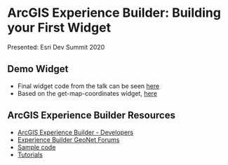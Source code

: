 # ArcGIS Experience Builder: Building your First Widget

Presented: Esri Dev Summit 2020

## Demo Widget

* Final widget code from the talk can be seen [here](https://github.com/gavinr/presentations/tree/master/src/experience-builder-build-your-first-widget-2020/code/05-final-with-setting/simple)
* Based on the get-map-coordinates widget, [here](https://github.com/gavinr/get-map-coordinates-experience-builder)

## ArcGIS Experience Builder Resources

* [ArcGIS Experience Builder - Developers](https://developers.arcgis.com/experience-builder/)
* [Experience Builder GeoNet Forums](https://community.esri.com/community/arcgis-experience-builder)
* [Sample code](https://github.com/Esri/arcgis-experience-builder-sdk-resources)
* [Tutorials](https://developers.arcgis.com/labs/?product=experience-builder&topic=any)
